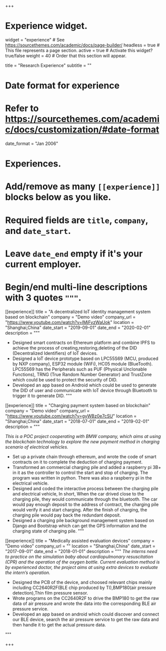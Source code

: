 +++
# Experience widget.
widget = "experience"  # See https://sourcethemes.com/academic/docs/page-builder/
headless = true  # This file represents a page section.
active = true  # Activate this widget? true/false
weight = 40  # Order that this section will appear.

title = "Research Experience"
subtitle = ""

# Date format for experience
#   Refer to https://sourcethemes.com/academic/docs/customization/#date-format
date_format = "Jan 2006"

# Experiences.
#   Add/remove as many `[[experience]]` blocks below as you like.
#   Required fields are `title`, `company`, and `date_start`.
#   Leave `date_end` empty if it's your current employer.
#   Begin/end multi-line descriptions with 3 quotes `"""`.
[[experience]]
  title = "A decentralized IoT identity management system based on blockchain"
  company = "Demo video"
  company_url = "https://www.youtube.com/watch?v=lMjFvzWaUok"
  location = "Shanghai,China"
  date_start = "2019-09-01"
  date_end = "2020-02-01"
  description = """
  
  * Designed smart contracts on Ethereum platform and combine IPFS to achieve the process of creating,restoring,deleting of the DID (Decentralized Identifiers) of IoT devices.
  * Designed a IoT device prototype based on LPC55S69 (MCU, produced by NXP company), ESP32 module (WiFi), HC05 module (BlueTooth). LPC55S69 has the Peripherals such as PUF (Physical Unclonable Functions), TRNG (True Random Number Generator) and TrustZone which could be used to protect the security of DID.
  * Developed an app based on Android which could be used to generate the DID of user and communicate with IoT device through Bluetooth to trigger it to generate DID.
  """

[[experience]]
  title = "Charging payment system based on blockchain"
  company = "Demo video"
  company_url = "https://www.youtube.com/watch?v=gyWBz0e7cSU"
  location = "Shanghai,China"
  date_start = "2018-07-01"
  date_end = "2019-02-01"
  description = """

  *This is a POC project cooperating with BMW company, which aims at using the blockchain technology to explore the new payment method in charging scenario of electrical vehicles.*
  * Set up a private chain through ethereum, and wrote the code of smart contracts on it to complete the deduction of charging payment.
  * Transformed an commercial charging pile and added a raspberry pi 3B+ in it as the controller to control the start and stop of charging. The program was written in python. There was also a raspberry pi in the electrical vehicle.
  * Designed and coded the interactive process between the charging pile and electrical vehicle, In short, When the car drived close to the charging pile, they would communicate through the bluetooth. The car would pay enough deposit to the address of contract, the charging pile would verify it and start charging. After the finish of charging, the charging pile would pay back the redundant deposit.
  * Designed a charging pile background management system based on Django and Bootstrap which can get the GPS information and the charging state of charging pile.
  """

[[experience]]
  title = "Medically assisted evaluation devices"
  company = "Demo video"
  company_url = ""
  location = "Shanghai,China"
  date_start = "2017-09-01"
  date_end = "2018-01-01"
  description = """
  *The interns need to practice on the simulation baby about cardiopulmonary resuscitation (CPR) and the operation of the oxygen bottle. Current evaluation method is by experienced doctor, the project aims at using extra devices to evaluate the intern’s operation.*
  * Designed the PCB of the device, and choosed relevant chips mainly including CC2640R2F(BLE chip produced by TI),BMP180(air pressure detection),Thin film pressure sensor.
  * Wrote programs on the CC2640R2F to drive the BMP180 to get the raw data of air pressure and wrote the data into the corresponding BLE air pressure service.
  * Developed an app based on android which could discover and connect our BLE device, search the air pressure service to get the raw data and then handle it to get the actual pressure data.
  
  """

+++
